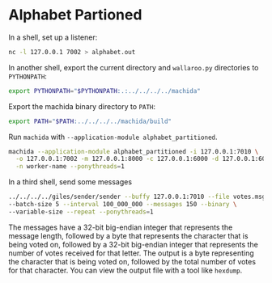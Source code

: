 # Alphabet Partioned

In a shell, set up a listener:

```bash
nc -l 127.0.0.1 7002 > alphabet.out
```

In another shell, export the current directory and `wallaroo.py` directories to `PYTHONPATH`:

```bash
export PYTHONPATH="$PYTHONPATH:.:../../../../machida"
```

Export the machida binary directory to `PATH`:

```bash
export PATH="$PATH:../../../../machida/build"
```

Run `machida` with `--application-module alphabet_partitioned`.

```bash
machida --application-module alphabet_partitioned -i 127.0.0.1:7010 \
  -o 127.0.0.1:7002 -m 127.0.0.1:8000 -c 127.0.0.1:6000 -d 127.0.0.1:6001 \
  -n worker-name --ponythreads=1
```

In a third shell, send some messages

```bash
../../../../giles/sender/sender --buffy 127.0.0.1:7010 --file votes.msg \
--batch-size 5 --interval 100_000_000 --messages 150 --binary \
--variable-size --repeat --ponythreads=1
```

The messages have a 32-bit big-endian integer that represents the message length, followed by a byte that represents the character that is being voted on, followed by a 32-bit big-endian integer that represents the number of votes received for that letter.  The output is a byte representing the character that is being voted on, followed by the total number of votes for that character. You can view the output file with a tool like `hexdump`.
